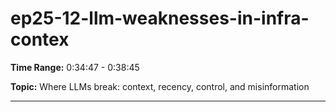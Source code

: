 # ep25-12-llm-weaknesses-in-infra-contex

**Time Range:** 0:34:47 - 0:38:45

**Topic:** Where LLMs break: context, recency, control, and misinformation

---
